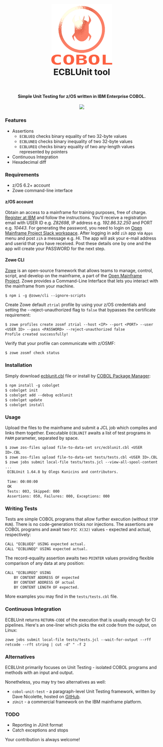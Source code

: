 <h1 align="center">
  <br>
    <img src="https://github.com/OlegKunitsyn/ecblunit/blob/main/icon.png?raw=true" alt="logo" width="200">
  <br>
  ECBLUnit tool
  <br>
  <br>
</h1>

<h4 align="center">Simple Unit Testing for z/OS written in IBM Enterprise COBOL.</h4>

<p align="center">
  <img src="https://github.com/OlegKunitsyn/ecblunit/workflows/ci/badge.svg?branch=main" />
</p>

### Features
* Assertions
  * `ECBLUEQ` checks binary equality of two 32-byte values
  * `ECBLUNEQ` checks binary inequality of two 32-byte values
  * `ECBLUREQ` checks binary equality of two any-length values represented by pointers
* Continuous Integration
* Hexadecimal diff

### Requirements
* z/OS 6.2+ account
* Zowe command-line interface

#### z/OS account
Obtain an access to a mainframe for training purposes, free of charge. [Register at IBM](https://www.ibm.com/events/wwe/ast/mtm/cobolvscode.nsf/enrollall) and follow the instructions. You'll receive a registration email with USER ID e.g. *Z82698*, IP address e.g. *192.86.32.250* and PORT e.g. *10443*. For generating the password, you need to login on [Open Mainframe Project Slack workspace](https://openmainframeproject.slack.com). After logging in add `zih` app via `Apps` menu and post `zih` a message e.g. *Hi*. The app will ask your e-mail address and userid that you have received. Post these details one by one and the app will create your PASSWORD for the next step.

#### Zowe CLI
[Zowe](https://www.zowe.org) is an open-source framework that allows teams to manage, control, script, and develop on the mainframe, a part of the [Open Mainframe Project](https://www.openmainframeproject.org). Zowe provides a Command-Line Interface that lets you interact with the mainframe from your machine.
```
$ npm i -g @zowe/cli --ignore-scripts
```

Create Zowe default `ztrial` profile by using your z/OS credentials and setting the --reject-unauthorized flag to `false` that bypasses the certificate requirement:
```
$ zowe profiles create zosmf ztrial --host <IP> --port <PORT> --user <USER ID> --pass <PASSWORD> --reject-unauthorized false
Profile created successfully!
```

Verify that your profile can communicate with z/OSMF:
```
$ zowe zosmf check status
```

### Installation
Simply download [ecblunit.cbl](https://raw.githubusercontent.com/OlegKunitsyn/ecblunit/main/src/ecblunit.cbl) file or install by 
[COBOL Package Manager](https://github.com/OlegKunitsyn/cobolget):
```
$ npm install -g cobolget
$ cobolget init
$ cobolget add --debug ecblunit
$ cobolget update
$ cobolget install
```

### Usage
Upload the files to the mainframe and submit a JCL job which compiles and links them together. Executable `ECBLUNIT` awaits a list of test programs in `PARM` parameter, separated by space.
```
$ zowe zos-files upload file-to-data-set src/ecblunit.cbl <USER ID>.CBL
$ zowe zos-files upload file-to-data-set tests/tests.cbl <USER ID>.CBL
$ zowe jobs submit local-file tests/tests.jcl --view-all-spool-content
...
 ECBLUnit 1.64.8 by Olegs Kunicins and contributors.

 Time: 00:00:00
 OK
 Tests: 003, Skipped: 000
 Assertions: 050, Failures: 000, Exceptions: 000
```

### Writing Tests
Tests are simple COBOL programs that allow further execution (without `STOP RUN`). There is no code-generation tricks nor injections.
The assertions are COBOL programs and await two `PIC X(32)` values - expected and actual, respectively:
```
CALL "ECBLUEQ" USING expected actual.
CALL "ECBLUNEQ" USING expected actual.
```

The record-equality assertion awaits two `POINTER` values providing flexible comparison of any data at any position:
```
CALL "ECBLUREQ" USING
    BY CONTENT ADDRESS OF expected
    BY CONTENT ADDRESS OF actual
    BY CONTENT LENGTH OF expected.
```

More examples you may find in the `tests/tests.cbl` file.

### Continuous Integration
ECBLUnit returns `RETURN-CODE` of the execution that is usually enough for CI pipelines. Here's an one-liner which picks the exit code from the output, on Linux:
```
zowe jobs submit local-file tests/tests.jcl --wait-for-output --rff retcode --rft string | cut -d" " -f 2
```

### Alternatives
ECBLUnit primarily focuses on Unit Testing - isolated COBOL programs and methods with an input and output.

Nonetheless, you may try two alternatives as well:
* `cobol-unit-test` - a paragraph-level Unit Testing framework, written by Dave Nicolette, hosted on [GitHub](https://github.com/neopragma/cobol-unit-test/wiki).
* `zUnit` - a commercial framework on the IBM mainframe platform.

### TODO
* Reporting in JUnit format
* Catch exceptions and stops

Your contribution is always welcome!
